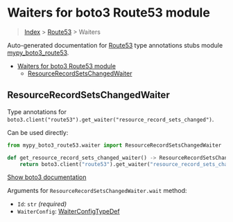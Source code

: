 # Waiters for boto3 Route53 module

> [Index](../README.md) > [Route53](./README.md) > Waiters

Auto-generated documentation for [Route53](https://boto3.amazonaws.com/v1/documentation/api/latest/reference/services/route53.html#Route53)
type annotations stubs module [mypy_boto3_route53](https://pypi.org/project/mypy-boto3-route53/).

- [Waiters for boto3 Route53 module](#waiters-for-boto3-route53-module)
  - [ResourceRecordSetsChangedWaiter](#resourcerecordsetschangedwaiter)

## ResourceRecordSetsChangedWaiter

Type annotations for `boto3.client("route53").get_waiter("resource_record_sets_changed")`.

Can be used directly:

```python
from mypy_boto3_route53.waiter import ResourceRecordSetsChangedWaiter

def get_resource_record_sets_changed_waiter() -> ResourceRecordSetsChangedWaiter:
    return boto3.client("route53").get_waiter("resource_record_sets_changed")
```

[Show boto3 documentation](https://boto3.amazonaws.com/v1/documentation/api/latest/reference/services/route53.html#Route53.Waiter.resource_record_sets_changed)

Arguments for `ResourceRecordSetsChangedWaiter.wait` method:

- `Id`: `str` *(required)*
- `WaiterConfig`: [WaiterConfigTypeDef](https://vemel.github.io/boto3_stubs_docs/mypy_boto3_route53/type_defs.html#waiterconfigtypedef)
